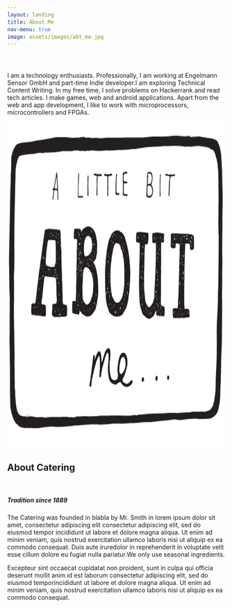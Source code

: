 ```yaml
---
layout: landing
title: About Me
nav-menu: true
image: assets/images/abt_me.jpg
---
```


<!-- Main -->
<div id="main">

<!-- One -->
<section id="one">
	<div class="inner">
		<header class="major">
		</header>
		<p> I am a technology enthusiasts. Professionally, I am working at Engelmann Sensor GmbH and part-time Indie developer.I am exploring Technical Content Writing. In my free time, I solve problems on Hackerrank and read tech articles. I make games, web and android applications. Apart from the web and app development, I like to work with microprocessors, microcontrollers and FPGAs. </p>
	</div>
	<p float="left">
		<div class="w3-row w3-padding-64" id="about">
		<div class="w3-col m6 w3-padding-large w3-hide-small">
			<img src="assets/images/abt_me.jpg" class="w3-round w3-image w3-opacity-min" alt="Table Setting" width="600" height="750">
		</div>
		<div class="w3-col m6 w3-padding-large">
		<h1 class="w3-center">About Catering</h1><br>
		<h5 class="w3-center">Tradition since 1889</h5>
		<p class="w3-large">The Catering was founded in blabla by Mr. Smith in lorem ipsum dolor sit amet, consectetur adipiscing elit consectetur adipiscing elit, sed do eiusmod tempor incididunt ut labore et dolore magna aliqua. Ut enim ad minim veniam, quis nostrud exercitation ullamco laboris nisi ut aliquip ex ea commodo consequat. Duis aute iruredolor in reprehenderit in voluptate velit esse cillum dolore eu fugiat nulla pariatur.We only use <span class="w3-tag w3-light-grey">seasonal</span> ingredients.</p>
		<p class="w3-large w3-text-grey w3-hide-medium">Excepteur sint occaecat cupidatat non proident, sunt in culpa qui officia deserunt mollit anim id est laborum consectetur adipiscing elit, sed do eiusmod temporincididunt ut labore et dolore magna aliqua. Ut enim ad minim veniam, quis nostrud exercitation ullamco laboris nisi ut aliquip ex ea commodo consequat.</p>
		</div>
	</p>
  </div>
</section>

